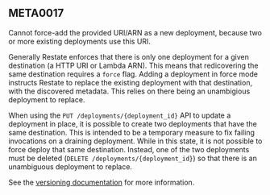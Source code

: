 ## META0017

Cannot force-add the provided URI/ARN as a new deployment, because two or more existing deployments use this URI.

Generally Restate enforces that there is only one deployment for a given destination (a HTTP URI or Lambda ARN). This means
that redicovering the same destination requires a `force` flag. Adding a deployment in force mode instructs Restate to replace the existing deployment
with that destination, with the discovered metadata. This relies on there being an unambigious deployment to replace.

When using the `PUT /deployments/{deployment_id}` API to update a deployment in place, it is possible to create two deployments that have the same destination.
This is intended to be a temporary measure to fix failing invocations on a draining deployment. While in this state, it is not possible to force deploy that same destination.
Instead, one of the two deployments must be deleted (`DELETE /deployments/{deployment_id}`) so that there is an unambiguous deployment to replace.

See the [versioning documentation](https://docs.restate.dev/operate/versioning) for more information.
